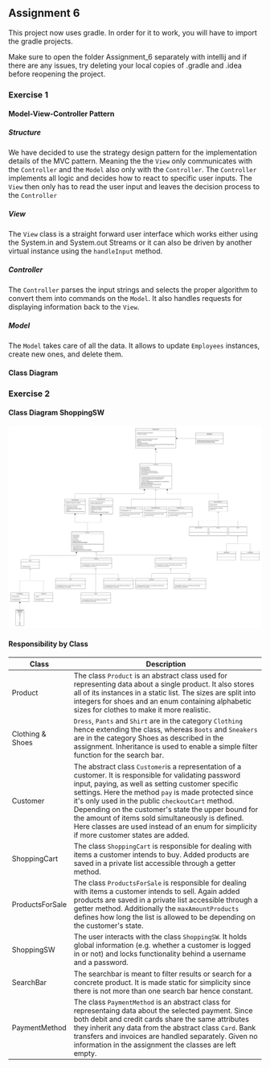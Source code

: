 ## Assignment 6
This project now uses gradle. In order for it to work, you will have to import the gradle projects.

Make sure to open the folder Assignment_6 separately with intellij and if there are any issues, try deleting your local copies of .gradle and .idea before reopening the project.

### Exercise 1

#### Model-View-Controller Pattern

##### Structure 

We have decided to use the strategy design pattern for the implementation details of 
the MVC pattern. Meaning the the `View` only communicates with the `Controller` and the
`Model` also only with the `Controller`. The `Controller` implements all logic and decides 
how to react to specific user inputs. The `View` then only has to read the user input
and leaves the decision process to the `Controller`

##### View
The `View` class is a straight forward user interface which works either using the
System.in and System.out Streams or it can also be driven by another virtual instance
using the `handleInput` method. 

##### Controller
The `Controller` parses the input strings and selects the proper algorithm to convert 
them into commands on the `Model`. It also handles requests for displaying information
back to the `View`.

##### Model
The `Model` takes care of all the data. It allows to update `Employees`  instances, create new ones,
and delete them.  

#### Class Diagram

### Exercise 2

#### Class Diagram ShoppingSW

![ShoppingSW](ShoppingSW.png)

#### Responsibility by Class

|Class|Description|
|---|---|
|Product                |The class `Product` is an abstract class used for representing data about a single product. It also stores all of its instances in a static list. The sizes are split into integers for shoes and an enum containing alphabetic sizes for clothes to make it more realistic.|
|Clothing & Shoes       |`Dress`, `Pants` and `Shirt` are in the category `Clothing` hence extending the class, whereas `Boots` and `Sneakers` are in the category Shoes as described in the assignment. Inheritance is used to enable a simple filter function for the search bar.|
|Customer               |The abstract class `Customer`is a representation of a customer. It is responsible for validating password input, paying, as well as setting customer specific settings. Here the method `pay` is made protected since it's only used in the public `checkoutCart` method. Depending on the customer's state the upper bound for the amount of items sold simultaneously is defined. Here classes are used instead of an enum for simplicity if more customer states are added.|
|ShoppingCart           |The class `ShoppingCart` is responsible for dealing with items a customer intends to buy. Added products are saved in a private list accessible through a getter method.|
|ProductsForSale        |The class `ProductsForSale` is responsible for dealing with items a customer intends to sell. Again added products are saved in a private list accessible through a getter method. Additionally the `maxAmountProducts` defines how long the list is allowed to be depending on the customer's state.|
|ShoppingSW             |The user interacts with the class `ShoppingSW`. It holds global information (e.g. whether a customer is logged in or not) and locks functionality behind a username and a password.|
|SearchBar              |The searchbar is meant to filter results or search for a concrete product. It is made static for simplicity since there is not more than one search bar hence constant.|
|PaymentMethod          |The class `PaymentMethod` is an abstract class for representaing data about the selected payment. Since both debit and credit cards share the same attributes they inherit any data from the abstract class `Card`. Bank transfers and invoices are handled separately. Given no information in the assignment the classes are left empty.|
